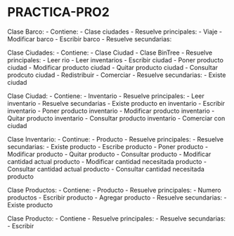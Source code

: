 # PRACTICA-PRO2

Clase Barco:
    - Contiene:
        - Clase ciudades
    - Resuelve principales:
        - Viaje
        - Modificar barco
        - Escribir barco
    - Resuelve secundarias:

Clase Ciudades:
    - Contiene:
        - Clase Ciudad
        - Clase BinTree
    - Resuelve principales:
        - Leer rio
        - Leer inventarios
        - Escribir ciudad
        - Poner producto ciudad
        - Modificar producto ciudad
        - Quitar producto ciudad
        - Consultar prodcuto ciudad
        - Redistribuir
        - Comerciar
    - Resuelve secundarias:
        - Existe ciudad

Clase Ciudad:
    - Contiene:
        - Inventario
    - Resuelve principales:
        - Leer inventario
    - Resuelve secundarias
        - Existe producto en inventario
        - Escribir inventario
        - Poner producto inventario
        - Modificar producto inventario
        - Quitar producto inventario
        - Consultar producto inventario
        - Comerciar con ciudad

Clase Inventario:
    - Continue:
        - Producto
    - Resuelve principales:
    - Resuelve secundarias:
        - Existe producto
        - Escribe producto
        - Poner producto
        - Modificar producto
        - Quitar producto
        - Consultar producto
        - Modificar cantidad actual producto
        - Modificar cantidad necesitada producto
        - Consultar cantidad actual producto
        - Consultar cantidad necesitada producto

Clase Productos:
    - Contiene:
        - Producto
    - Resuelve principales:
        - Numero productos
        - Escribir producto
        - Agregar producto
    - Resuelve secundarias:
        - Existe producto

Clase Producto:
    - Contiene
    - Resuelve principales:
    - Resuelve secundarias:
        - Escribir


